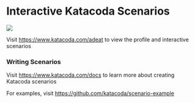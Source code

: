 # Interactive Katacoda Scenarios

[![](http://shields.katacoda.com/katacoda/adeat/count.svg)](https://www.katacoda.com/adeat "Get your profile on Katacoda.com")

Visit https://www.katacoda.com/adeat to view the profile and interactive scenarios

### Writing Scenarios
Visit https://www.katacoda.com/docs to learn more about creating Katacoda scenarios

For examples, visit https://github.com/katacoda/scenario-example
